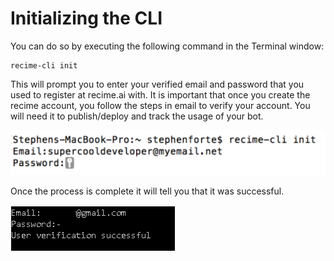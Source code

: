 # Initializing the CLI

You can do so by executing the following command in the Terminal window:


    recime-cli init


This will prompt you to enter your verified email and password that you used to register at recime.ai with. It is important that once you create the recime account, you follow the steps in email to verify your account. You will need it to publish/deploy and track the usage of your bot.

![](init-1a.png)

Once the process is complete it will tell you that it was successful.

![](init-1b.png)
